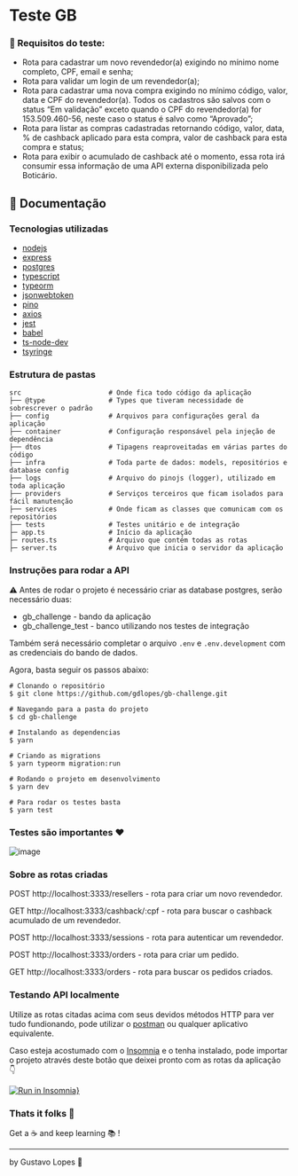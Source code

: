 # Teste GB

### :rocket: Requisitos do teste:
- Rota para cadastrar um novo revendedor(a) exigindo no mínimo nome completo, CPF,
email e senha;
- Rota para validar um login de um revendedor(a);
- Rota para cadastrar uma nova compra exigindo no mínimo código, valor, data e CPF do revendedor(a). Todos os cadastros são salvos com o status “Em validação” exceto
quando o CPF do revendedor(a) for 153.509.460-56, neste caso o status é salvo como
“Aprovado”;
- Rota para listar as compras cadastradas retornando código, valor, data, % de cashback
aplicado para esta compra, valor de cashback para esta compra e status;
- Rota para exibir o acumulado de cashback até o momento, essa rota irá consumir essa
informação de uma API externa disponibilizada pelo Boticário.

## :scroll: Documentação

### Tecnologias utilizadas

- [nodejs](https://nodejs.org/en/)
- [express](https://expressjs.com/pt-br/)
- [postgres](https://www.postgresql.org/)
- [typescript](https://www.typescriptlang.org/)
- [typeorm](https://typeorm.io/#/)
- [jsonwebtoken](https://jwt.io/)
- [pino](https://github.com/pinojs/pino)
- [axios](https://github.com/axios/axios)
- [jest](https://jestjs.io/)
- [babel](https://babeljs.io/)
- [ts-node-dev](https://www.npmjs.com/package/ts-node-dev)
- [tsyringe](https://github.com/microsoft/tsyringe)


### Estrutura de pastas

``` 
src                      # Onde fica todo código da aplicação
├── @type                # Types que tiveram necessidade de sobrescrever o padrão
├── config               # Arquivos para configurações geral da aplicação
├── container            # Configuração responsável pela injeção de dependência
├── dtos                 # Tipagens reaproveitadas em várias partes do código
├── infra                # Toda parte de dados: models, repositórios e database config
├── logs                 # Arquivo do pinojs (logger), utilizado em toda aplicação
├── providers            # Serviços terceiros que ficam isolados para fácil manutenção
├── services             # Onde ficam as classes que comunicam com os repositórios
├── tests                # Testes unitário e de integração
├─ app.ts                # Início da aplicação
├─ routes.ts             # Arquivo que contém todas as rotas
├─ server.ts             # Arquivo que inicia o servidor da aplicação
```

### Instruções para rodar a API

:warning: Antes de rodar o projeto é necessário criar as database postgres, serão necessário duas:
- gb_challenge - bando da aplicação
- gb_challenge_test - banco utilizando nos testes de integração

Também será necessário completar o arquivo `.env` e `.env.development` com as credenciais do bando de dados.

Agora, basta seguir os passos abaixo:

```
# Clonando o repositório
$ git clone https://github.com/gdlopes/gb-challenge.git

# Navegando para a pasta do projeto
$ cd gb-challenge

# Instalando as dependencias
$ yarn

# Criando as migrations
$ yarn typeorm migration:run

# Rodando o projeto em desenvolvimento
$ yarn dev

# Para rodar os testes basta
$ yarn test
```

### Testes são importantes :heart:
![image](https://user-images.githubusercontent.com/39420270/105110636-c36d0800-5a9d-11eb-8779-ec0211fd9d1e.png)


### Sobre as rotas criadas

POST http://localhost:3333/resellers - rota para criar um novo revendedor.

GET http://localhost:3333/cashback/:cpf - rota para buscar o cashback acumulado de um revendedor.

POST http://localhost:3333/sessions - rota para autenticar um revendedor.

POST http://localhost:3333/orders - rota para criar um pedido.

GET http://localhost:3333/orders - rota para buscar os pedidos criados.

### Testando API localmente

Utilize as rotas citadas acima com seus devidos métodos HTTP para ver tudo fundionando, pode utilizar o [postman](https://www.postman.com/) ou qualquer aplicativo equivalente.

Caso esteja acostumado com o [Insomnia](https://insomnia.rest/) e o tenha instalado, pode importar o projeto através deste botão que deixei pronto com as rotas da aplicação :point_down:

[![Run in Insomnia}](https://insomnia.rest/images/run.svg)](https://insomnia.rest/run/?label=sami-challenge&uri=https%3A%2F%2Fgithub.com%2Fgdlopes%2Fsami-challenge%2Fblob%2Fmain%2FInsomnia_2021-01-19.json)


### Thats it folks :clap:
Get a :coffee: and keep learning :books: ! 

---

by Gustavo Lopes :tada:
